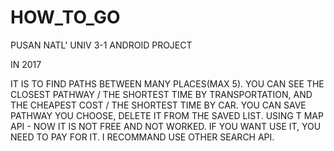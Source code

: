 # HOW_TO_GO
PUSAN NATL' UNIV 3-1 ANDROID PROJECT

IN 2017

IT IS TO FIND PATHS BETWEEN MANY PLACES(MAX 5).
YOU CAN SEE THE CLOSEST PATHWAY / THE SHORTEST TIME BY TRANSPORTATION, AND THE CHEAPEST COST / THE SHORTEST TIME BY CAR.
YOU CAN SAVE PATHWAY YOU CHOOSE, DELETE IT FROM THE SAVED LIST.
USING T MAP API - NOW IT IS NOT FREE AND NOT WORKED. 
                  IF YOU WANT USE IT, YOU NEED TO PAY FOR IT. I RECOMMAND USE OTHER SEARCH API.
